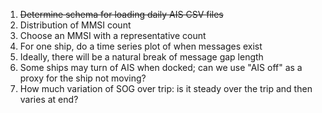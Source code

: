 1. ~~Determine schema for loading daily AIS CSV files~~
2. Distribution of MMSI count
3. Choose an MMSI with a representative count
4. For one ship, do a time series plot of when messages exist
5. Ideally, there will be a natural break of message gap length
6. Some ships may turn of AIS when docked; can we use "AIS off" as a proxy for the ship not moving?
7. How much variation of SOG over trip: is it steady over the trip and then varies at end?
